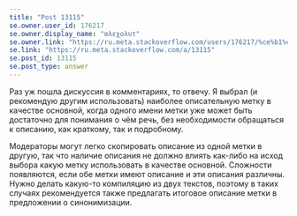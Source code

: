 ```yaml
---
title: "Post 13115"
se.owner.user_id: 176217
se.owner.display_name: "αλεχολυτ"
se.owner.link: "https://ru.meta.stackoverflow.com/users/176217/%ce%b1%ce%bb%ce%b5%cf%87%ce%bf%ce%bb%cf%85%cf%84"
se.link: "https://ru.meta.stackoverflow.com/a/13115"
se.post_id: 13115
se.post_type: answer
---
```

<p>Раз уж пошла дискуссия в комментариях, то отвечу. Я выбрал (и рекомендую другим использовать) наиболее описательную метку в качестве основной, когда одного имени метки уже может быть достаточно для понимания о чём речь, без необходимости обращаться к описанию, как краткому, так и подробному.</p>
<p>Модераторы могут легко скопировать описание из одной метки в другую, так что наличие описания не должно влиять как-либо на исход выбора какую метку использовать в качестве основной. Сложности появляются, если обе метки имеют описание и эти описания различны. Нужно делать какую-то компиляцию из двух текстов, поэтому в таких случаях рекомендуется также предлагать итоговое описание метки в предложении о синонимизации.</p>
